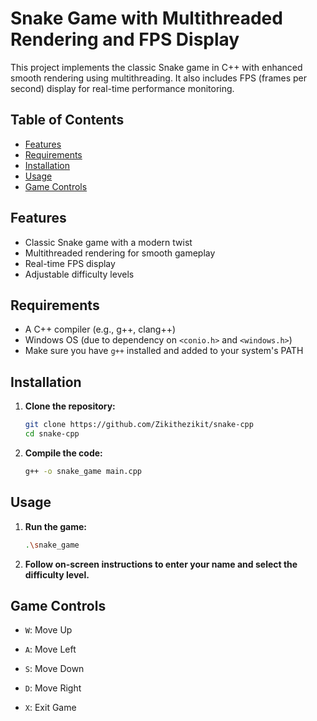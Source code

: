 # Snake Game with Multithreaded Rendering and FPS Display

This project implements the classic Snake game in C++ with enhanced smooth rendering using multithreading. It also includes FPS (frames per second) display for real-time performance monitoring.

## Table of Contents
- [Features](#features)
- [Requirements](#requirements)
- [Installation](#installation)
- [Usage](#usage)
- [Game Controls](#game-controls)

## Features
- Classic Snake game with a modern twist
- Multithreaded rendering for smooth gameplay
- Real-time FPS display
- Adjustable difficulty levels

## Requirements
- A C++ compiler (e.g., g++, clang++)
- Windows OS (due to dependency on `<conio.h>` and `<windows.h>`)
- Make sure you have `g++` installed and added to your system's PATH

## Installation
1. **Clone the repository:**
   ```sh
   git clone https://github.com/Zikithezikit/snake-cpp
   cd snake-cpp
   ```
2. **Compile the code:**
   ```sh
   g++ -o snake_game main.cpp
   ```

## Usage
1. **Run the game:**
   ```sh
   .\snake_game
   ```
2. **Follow on-screen instructions to enter your name and select the difficulty level.**

## Game Controls
- ```W```: Move Up

- ```A```: Move Left

- ```S```: Move Down

- ```D```: Move Right

- ```X```: Exit Game

   
